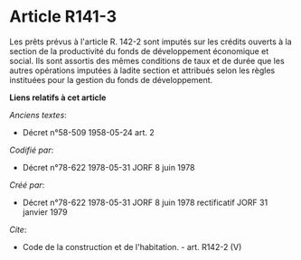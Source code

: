 # Article R141-3

Les prêts prévus à l'article R. 142-2 sont imputés sur les crédits ouverts à la section de la productivité du fonds de
développement économique et social. Ils sont assortis des mêmes conditions de taux et de durée que les autres opérations
imputées à ladite section et attribués selon les règles instituées pour la gestion du fonds de développement.

**Liens relatifs à cet article**

_Anciens textes_:

  - Décret n°58-509 1958-05-24 art. 2

_Codifié par_:

  - Décret n°78-622 1978-05-31 JORF 8 juin 1978

_Créé par_:

  - Décret n°78-622 1978-05-31 JORF 8 juin 1978 rectificatif JORF 31 janvier 1979

_Cite_:

  - Code de la construction et de l'habitation. - art. R142-2 (V)
